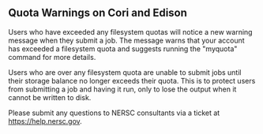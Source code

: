 ## Quota Warnings on Cori and Edison

Users who have exceeded any filesystem quotas will notice a new warning
message when they submit a job. The message warns that your account has exceeded
a filesystem quota and suggests running the "myquota" command for more details.

Users who are over any filesystem quota are unable to submit jobs until their 
storage balance no longer exceeds their quota.  This is to protect users from 
submitting a job and having it run, only to lose the output when it cannot be 
written to disk.

Please submit any questions to NERSC consultants via a ticket at
<https://help.nersc.gov>.
